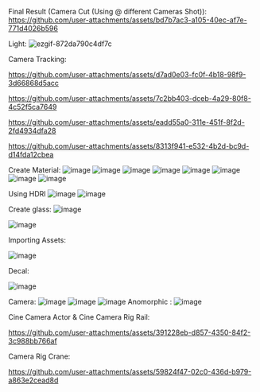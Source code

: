 Final Result (Camera Cut (Using @ different Cameras Shot)):
https://github.com/user-attachments/assets/bd7b7ac3-a105-40ec-af7e-771d4026b596


Light:
![ezgif-872da790c4df7c](https://github.com/user-attachments/assets/0b20f229-8c01-486b-bd68-feb86ca8e721)


Camera Tracking: 

https://github.com/user-attachments/assets/d7ad0e03-fc0f-4b18-98f9-3d66868d5acc


https://github.com/user-attachments/assets/7c2bb403-dceb-4a29-80f8-4c52f5ca7649


https://github.com/user-attachments/assets/eadd55a0-311e-451f-8f2d-2fd4934dfa28

https://github.com/user-attachments/assets/8313f941-e532-4b2d-bc9d-d14fda12cbea

Create Material:
![image](https://github.com/user-attachments/assets/c7a88e56-60f5-4398-ae78-6267514326b4)
![image](https://github.com/user-attachments/assets/6d01ab15-e644-4824-b01e-68ea67039627)
![image](https://github.com/user-attachments/assets/93fe77cd-6f93-45d0-ab8d-7e2a443a8235)
![image](https://github.com/user-attachments/assets/d4198afa-63ca-481e-ae42-80d9c77ab0d4)
![image](https://github.com/user-attachments/assets/132999a0-f484-4e43-936f-c866406b3f30)
![image](https://github.com/user-attachments/assets/d8e1ad2b-f2f4-4aa7-9f00-4f99262f3cbe)
![image](https://github.com/user-attachments/assets/f66d3b79-5701-4f5e-82af-ba532b1e3957)
![image](https://github.com/user-attachments/assets/a24c0e70-5e58-4c87-8068-43f20b1bd089)


Using HDRI
![image](https://github.com/user-attachments/assets/b68a9f81-c170-44bf-a6f3-bf1b955f3bc5)
![image](https://github.com/user-attachments/assets/7b00a76d-11d2-4edd-bdf2-effc7f4b05e4)

Create glass:
![image](https://github.com/user-attachments/assets/ede533b1-ce6e-4df0-b9a5-d029297a66b7)

![image](https://github.com/user-attachments/assets/60d3415d-da9a-4c62-8dc3-76fc6246aed6)


Importing  Assets:

![image](https://github.com/user-attachments/assets/cbe6dcf9-07a0-4518-b208-070f5802f5bb)

Decal:

![image](https://github.com/user-attachments/assets/2429e220-ed78-4f24-8f34-45e789ac15e4)

Camera:
![image](https://github.com/user-attachments/assets/e7d144dd-c165-412d-aa7e-372b2f5265a8)
![image](https://github.com/user-attachments/assets/fcd41ac7-43b1-47cb-a823-d9b2d427514c)
![image](https://github.com/user-attachments/assets/13be4a93-4948-4a48-862f-e388b71ff82d)
Anomorphic :
![image](https://github.com/user-attachments/assets/d752c019-df0f-4ff8-84f0-6585a2de0d1e)

Cine Camera Actor & Cine Camera Rig Rail:

https://github.com/user-attachments/assets/391228eb-d857-4350-84f2-3c988bb766af

Camera Rig Crane:

https://github.com/user-attachments/assets/59824f47-02c0-436d-b979-a863e2cead8d







